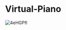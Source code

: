 # Virtual-Piano
![4eHGPfl](https://user-images.githubusercontent.com/37987501/75104078-6f218580-55b9-11ea-9210-72c8ae30d6d0.png)
